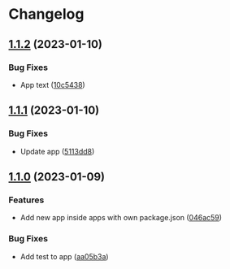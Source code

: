 # Changelog

## [1.1.2](https://github.com/kristianjokela/rel-please-test/compare/app-v1.1.1...app-v1.1.2) (2023-01-10)


### Bug Fixes

* App text ([10c5438](https://github.com/kristianjokela/rel-please-test/commit/10c54389d198ff59e0e17d0260c16c069c0b2a8a))

## [1.1.1](https://github.com/kristianjokela/rel-please-test/compare/app-v1.1.0...app-v1.1.1) (2023-01-10)


### Bug Fixes

* Update app ([5113dd8](https://github.com/kristianjokela/rel-please-test/commit/5113dd8aeb1b624af28641669e49af7b05ba409e))

## [1.1.0](https://github.com/kristianjokela/rel-please-test/compare/app-v1.0.0...app-v1.1.0) (2023-01-09)


### Features

* Add new app inside apps with own package.json ([046ac59](https://github.com/kristianjokela/rel-please-test/commit/046ac597a7f926885a623008cde23bb13f213c9e))


### Bug Fixes

* Add test to app ([aa05b3a](https://github.com/kristianjokela/rel-please-test/commit/aa05b3a7850144b3739d71a7b5484be4bd1920f8))
